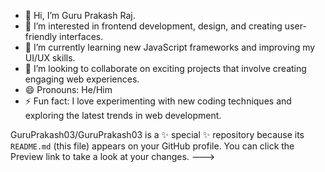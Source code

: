 - 👋 Hi, I’m Guru Prakash Raj.
- 👀 I’m interested in frontend development, design, and creating user-friendly interfaces.
- 🌱 I’m currently learning new JavaScript frameworks and improving my UI/UX skills.
- 💞️ I’m looking to collaborate on exciting projects that involve creating engaging web experiences.
- 😄 Pronouns: He/Him
- ⚡ Fun fact: I love experimenting with new coding techniques and exploring the latest trends in web development.

GuruPrakash03/GuruPrakash03 is a ✨ special ✨ repository because its `README.md` (this file) appears on your GitHub profile.
You can click the Preview link to take a look at your changes.
--->
